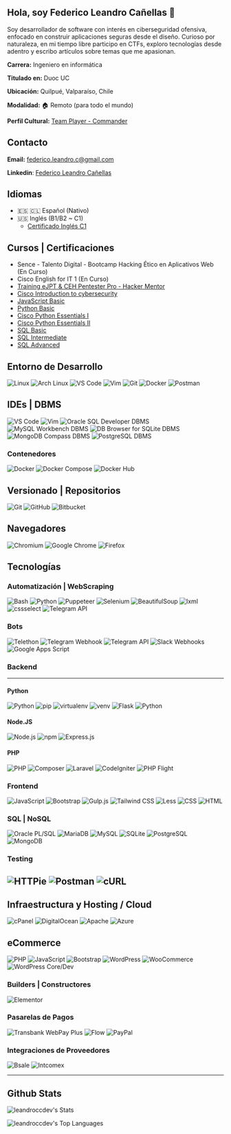 ## Hola, soy Federico Leandro Cañellas 👋 

Soy desarrollador de software con interés en ciberseguridad ofensiva, enfocado en construir aplicaciones seguras desde el diseño. Curioso por naturaleza, en mi tiempo libre participo en CTFs, exploro tecnologías desde adentro y escribo artículos sobre temas que me apasionan.

**Carrera:** Ingeniero en informática

**Titulado en:** Duoc UC

**Ubicación:** Quilpué, Valparaíso, Chile

**Modalidad:** 🏠 Remoto (para todo el mundo)

**Perfil Cultural:** [Team Player - Commander](https://www.getonbrd.com/quizzes/webpro-cultural-fit/assessments/ed2bd80f7e43407dd2a8559ab9d9e997/share?utm_source=share)

## Contacto
**Email:** federico.leandro.c@gmail.com

**Linkedin**: [Federico Leandro Cañellas](https://www.linkedin.com/in/leandro-ca%C3%B1ellas-56178632a/)

## Idiomas

- 🇪🇸 🇨🇱 Español (Nativo)
- 🇺🇸 Inglés (B1/B2 ~ C1)
  - [Certificado Inglés C1](https://partners.alkemy.org/certificates/google-oauth2%7C116782785582728704608)

## Cursos | Certificaciones
- Sence - Talento Digital - Bootcamp Hacking Ético en Aplicativos Web (En Curso)
- Cisco English for IT 1 (En Curso)
- [Training eJPT & CEH Pentester Pro - Hacker Mentor](https://credsverse.com/credentials/b2965ec1-1a26-47d3-bc4a-e2e4013b08bf)
- [Cisco Introduction to cybersecurity](https://www.credly.com/badges/52eee876-edc3-4544-a445-0fa606f54cf7/linked_in_profile)
- [JavaScript Basic](https://www.hackerrank.com/certificates/edabd16d8371)
- [Python Basic](https://www.hackerrank.com/certificates/0d9a3097afdc)
- [Cisco Python Essentials I](https://www.credly.com/badges/e2a095eb-7da1-46fa-88a4-7a371e88d320/linked_in_profile)
- [Cisco Python Essentials II](https://www.credly.com/badges/02c30223-0314-4eca-b4cf-5690257f0be4/linked_in_profile)
- [SQL Basic](https://www.hackerrank.com/certificates/8ecfd4d81b06)
- [SQL Intermediate](https://www.hackerrank.com/certificates/a4f127cda5a8)
- [SQL Advanced](https://www.hackerrank.com/certificates/1bf9495d1b96)

## Entorno de Desarrollo
![Linux](https://img.shields.io/badge/Linux-FCC624?style=for-the-badge&logo=linux&logoColor=black)
![Arch Linux](https://img.shields.io/badge/Arch-1793D1?style=for-the-badge&logo=archlinux&logoColor=white)
![VS Code](https://img.shields.io/badge/VS%20Code-007ACC?style=for-the-badge&logo=visual-studio-code&logoColor=white)
![Vim](https://img.shields.io/badge/Vim-019733?style=for-the-badge&logo=vim&logoColor=white)
![Git](https://img.shields.io/badge/Git-F05032?style=for-the-badge&logo=git&logoColor=white)
![Docker](https://img.shields.io/badge/Docker-2496ED?style=for-the-badge&logo=docker&logoColor=white)
![Postman](https://img.shields.io/badge/Postman-FF6C37?style=for-the-badge&logo=postman&logoColor=white)

## IDEs | DBMS
![VS Code](https://img.shields.io/badge/VS%20Code-007ACC?style=for-the-badge&logo=visual-studio-code&logoColor=white)
![Vim](https://img.shields.io/badge/Vim-019733?style=for-the-badge&logo=vim&logoColor=white)
![Oracle SQL Developer DBMS](https://img.shields.io/badge/Oracle%20SQL%20Developer-DBMS-red?style=for-the-badge&logo=oracle&logoColor=white)
![MySQL Workbench DBMS](https://img.shields.io/badge/MySQL%20Workbench-DBMS-blue?style=for-the-badge&logo=mysql&logoColor=white)
![DB Browser for SQLite DBMS](https://img.shields.io/badge/DB%20Browser%20for%20SQLite-DBMS-blue?style=for-the-badge&logo=sqlite&logoColor=white)
![MongoDB Compass DBMS](https://img.shields.io/badge/Mongo%20Compass-DBMS-teal?style=for-the-badge&logo=mongodb&logoColor=white)
![PostgreSQL DBMS](https://img.shields.io/badge/PostgreSQL-DBMS-blue?style=for-the-badge&logo=postgresql&logoColor=white)

### Contenedores
![Docker](https://img.shields.io/badge/Docker-2496ED?style=for-the-badge&logo=docker&logoColor=white)
![Docker Compose](https://img.shields.io/badge/Docker%20Compose-2496ED?style=for-the-badge&logo=docker&logoColor=white)
![Docker Hub](https://img.shields.io/badge/Docker%20Hub-0db7ed?style=for-the-badge&logo=docker&logoColor=white)

## Versionado | Repositorios
![Git](https://img.shields.io/badge/Git-F05032?style=for-the-badge&logo=git&logoColor=white)
![GitHub](https://img.shields.io/badge/GitHub-181717?style=for-the-badge&logo=github&logoColor=white)
![Bitbucket](https://img.shields.io/badge/Bitbucket-205081?style=for-the-badge&logo=bitbucket&logoColor=white)

## Navegadores
![Chromium](https://img.shields.io/badge/Chromium-Blue?style=for-the-badge&logo=chromium&logoColor=white)
![Google Chrome](https://img.shields.io/badge/Chrome-Red?style=for-the-badge&logo=google-chrome&logoColor=white)
![Firefox](https://img.shields.io/badge/Firefox-Orange?style=for-the-badge&logo=firefox&logoColor=white)

## Tecnologías

### Automatización | WebScraping
![Bash](https://img.shields.io/badge/Bash-4EAA25?style=for-the-badge&logo=gnu-bash&logoColor=white)
![Python](https://img.shields.io/badge/Python-326b9b?style=for-the-badge&logo=python&logoColor=FAFAFA)
![Puppeteer](https://img.shields.io/badge/Puppeteer-E34F26?style=for-the-badge&logo=node.js&logoColor=white)
![Selenium](https://img.shields.io/badge/Selenium-43B02A?style=for-the-badge&logo=selenium&logoColor=white)
![BeautifulSoup](https://img.shields.io/badge/BeautifulSoup-4B8BBE?style=for-the-badge&logo=python&logoColor=white)
![lxml](https://img.shields.io/badge/lxml-3776AB?style=for-the-badge&logo=python&logoColor=white)
![cssselect](https://img.shields.io/badge/cssselect-FFD43B?style=for-the-badge&logo=python&logoColor=black)
![Telegram API](https://img.shields.io/badge/Telegram-API-0088CC?style=for-the-badge&logo=telegram&logoColor=white)

### Bots
![Telethon](https://img.shields.io/badge/Telethon-Telegram-3776AB?style=for-the-badge&logo=python&logoColor=white)
![Telegram Webhook](https://img.shields.io/badge/Telegram-Webhook-1C9CD7?style=for-the-badge&logo=telegram&logoColor=white)
![Telegram API](https://img.shields.io/badge/Telegram-API-0088CC?style=for-the-badge&logo=telegram&logoColor=white)
![Slack Webhooks](https://img.shields.io/badge/Slack-Webhook-4A154B?style=for-the-badge&logo=slack&logoColor=white)
![Google Apps Script](https://img.shields.io/badge/Google_Apps_Script-F9AB00?style=for-the-badge&logo=google&logoColor=white)

### Backend
---
#### Python
![Python](https://img.shields.io/badge/Python-326b9b?style=for-the-badge&logo=python&logoColor=white)
![pip](https://img.shields.io/badge/pip-Package%20manager-3776AB?style=for-the-badge&logo=python&logoColor=white)
![virtualenv](https://img.shields.io/badge/virtualenv-4B8BBE?style=for-the-badge&logo=python&logoColor=white)
![venv](https://img.shields.io/badge/venv-3776AB?style=for-the-badge&logo=python&logoColor=white)
![Flask](https://img.shields.io/badge/Flask-000000?style=for-the-badge&logo=python&logoColor=white)
![Python](https://img.shields.io/badge/unittest-326b9b?style=for-the-badge&logo=python&logoColor=FAFAFA)

#### Node.JS
![Node.js](https://img.shields.io/badge/Node.js-339933?style=for-the-badge&logo=node.js&logoColor=white)
![npm](https://img.shields.io/badge/npm-Package%20manager-CB3837?style=for-the-badge&logo=npm&logoColor=white)
![Express.js](https://img.shields.io/badge/Express-000000?style=for-the-badge&logo=node.js&logoColor=white)

#### PHP
![PHP](https://img.shields.io/badge/PHP-777BB4?style=for-the-badge&logo=php&logoColor=white)
![Composer](https://img.shields.io/badge/Composer-Package%20manager-885630?style=for-the-badge&logo=composer&logoColor=white)
![Laravel](https://img.shields.io/badge/Laravel-F05340?style=for-the-badge&logo=laravel&logoColor=white)
![CodeIgniter](https://img.shields.io/badge/CodeIgniter-EF4223?style=for-the-badge&logo=codeigniter&logoColor=white)
![PHP Flight](https://img.shields.io/badge/Flight-777BB4?style=for-the-badge&logo=php&logoColor=white)

### Frontend
![JavaScript](https://img.shields.io/badge/JavaScript-F7DF1E?style=for-the-badge&logo=javascript&logoColor=black)
![Bootstrap](https://img.shields.io/badge/Bootstrap-7952B3?style=for-the-badge&logo=bootstrap&logoColor=white)
![Gulp.js](https://img.shields.io/badge/Gulp-CF4647?style=for-the-badge&logo=gulp&logoColor=white)
![Tailwind CSS](https://img.shields.io/badge/TailwindCSS-06B6D4?style=for-the-badge&logo=tailwind-css&logoColor=white)
![Less](https://img.shields.io/badge/LessCSS-1D365D?style=for-the-badge&logo=less&logoColor=white)
![CSS](https://img.shields.io/badge/CSS-1572B6?style=for-the-badge&logo=css3&logoColor=white)
![HTML](https://img.shields.io/badge/HTML-E34F26?style=for-the-badge&logo=html5&logoColor=white)

### SQL | NoSQL
![Oracle PL/SQL](https://img.shields.io/badge/Oracle-PL%2FSQL-F80000?style=for-the-badge&logo=oracle&logoColor=white)
![MariaDB](https://img.shields.io/badge/MariaDB-003545?style=for-the-badge&logo=mariadb&logoColor=white)
![MySQL](https://img.shields.io/badge/MySQL-4479A1?style=for-the-badge&logo=mysql&logoColor=white)
![SQLite](https://img.shields.io/badge/SQLite-003B57?style=for-the-badge&logo=sqlite&logoColor=white)
![PostgreSQL](https://img.shields.io/badge/PostgreSQL-336791?style=for-the-badge&logo=postgresql&logoColor=white)
![MongoDB](https://img.shields.io/badge/MongoDB-47A248?style=for-the-badge&logo=mongodb&logoColor=white)

### Testing
![HTTPie](https://img.shields.io/badge/HTTPie-FF6C37?style=for-the-badge&logo=httpie&logoColor=white)
![Postman](https://img.shields.io/badge/Postman-FF6C37?style=for-the-badge&logo=postman&logoColor=white)
![cURL](https://img.shields.io/badge/cURL-00549F?style=for-the-badge&logo=curl&logoColor=white)
---

##  Infraestructura y Hosting / Cloud
![cPanel](https://img.shields.io/badge/cPanel-Hosting-FF6C37?style=for-the-badge&logo=cpanel&logoColor=white)
![DigitalOcean](https://img.shields.io/badge/DigitalOcean-Cloud-0080FF?style=for-the-badge&logo=digital-ocean&logoColor=white)
![Apache](https://img.shields.io/badge/Apache-WebServer-CA0D0D?style=for-the-badge&logo=apache&logoColor=white)
![Azure](https://img.shields.io/badge/Azure-Cloud-0078D4?style=for-the-badge&logo=microsoft-azure&logoColor=white)

## eCommerce
![PHP](https://img.shields.io/badge/PHP-777BB4?style=for-the-badge&logo=php&logoColor=white)
![JavaScript](https://img.shields.io/badge/JavaScript-F7DF1E?style=for-the-badge&logo=javascript&logoColor=black)
![Bootstrap](https://img.shields.io/badge/Bootstrap-7952B3?style=for-the-badge&logo=bootstrap&logoColor=white)
![WordPress](https://img.shields.io/badge/WordPress-CMS-21759B?style=for-the-badge&logo=wordpress&logoColor=white)
![WooCommerce](https://img.shields.io/badge/WooCommerce-Ecommerce-96588A?style=for-the-badge&logo=woocommerce&logoColor=white)
![WordPress Core/Dev](https://img.shields.io/badge/WordPress-Core/Dev-21759B?style=for-the-badge&logo=wordpress&logoColor=white)

### Builders | Constructores
![Elementor](https://img.shields.io/badge/Elementor-9C27B0?style=for-the-badge&logo=elementor&logoColor=white)

### Pasarelas de Pagos
![Transbank WebPay Plus](https://img.shields.io/badge/Transbank-WebPay%20Plus-FF6F00?style=for-the-badge&logo=transbank&logoColor=white)
![Flow](https://img.shields.io/badge/Flow-Payment-00AEEF?style=for-the-badge&logo=flow&logoColor=white)
![PayPal](https://img.shields.io/badge/PayPal-003087?style=for-the-badge&logo=paypal&logoColor=white&labelColor=009cde)

### Integraciones de Proveedores
![Bsale](https://img.shields.io/badge/Bsale-Integración-F57C00?style=for-the-badge&logo=bsale&logoColor=white)
![Intcomex](https://img.shields.io/badge/Intcomex-Integración-1d3969?style=for-the-badge&logo=intcomex&logoColor=white)

---

## Github Stats
![leandroccdev's Stats](https://github-readme-stats.vercel.app/api?username=leandroccdev&theme=monokai&show_icons=true&hide_border=false&count_private=true)

![leandroccdev's Top Languages](https://github-readme-stats.vercel.app/api/top-langs/?username=leandroccdev&theme=monokai&show_icons=true&hide_border=false&layout=compact)
